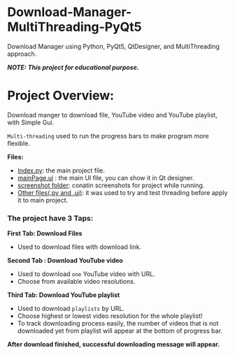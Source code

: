 # Download-Manager-MultiThreading-PyQt5
Download Manager using Python, PyQt5, QtDesigner, and MultiThreading approach.

***NOTE: This project for educational purpose.***  
# Project Overview:
Download manger to download file, YouTube video and YouTube playlist, with Simple Gui.

`Multi-threading` used to run the progress bars to make program more flexible.

**Files:**

- [Index.py](https://github.com/AyatGaa/Download-Manager-MultiThreading-PyQt5/blob/master/index.py): the main project file.
- [mainPage.ui](https://github.com/AyatGaa/Download-Manager-MultiThreading-PyQt5/blob/master/mainPage.ui) : the main UI file, you can show it in Qt designer.
- [screenshot folder](https://github.com/AyatGaa/Download-Manager-MultiThreading-PyQt5/tree/master/screenshot): conatin screenshots for project while running.
- [Other files(.py and .ui)](https://github.com/AyatGaa/Download-Manager-MultiThreading-PyQt5/tree/master): it was used to try and test threading before apply it to main project.

### The project have 3 Taps:

**First Tab: Download Files**
  - Used to download files with download link. 
 
**Second Tab : Download YouTube video** 
  - Used to download `one` YouTube video with URL.
  - Choose from available video resolutions.
 
**Third Tab: Download YouTube playlist**
  - Used to download `playlists` by URL.
  - Choose highest or lowest video resolution for the whole playlist!
  - To track downloading process easily, the number of videos that is not downloaded yet from playlist will appear at the bottom of progress bar.
 
**After download finished, successful downloading message will appear.**
